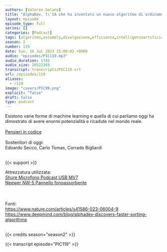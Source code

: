 ```yaml
---
authors: [Valerio Galano]
title: "AlphaDev, l\'IA che ha inventato un nuovo algoritmo di ordinamento: una storia di reinforcement learning"
layout: episode
episode_type: full
series: []
categories: [Podcast]
tags: [algoritmo,assembly,divulgazione,efficienza,intelligenzaartificiale,machinelearning,ordinamento,reinforcementlearning]
season: 2
number: 119
date: Sun, 16 Jul 2023 15:00:02 +0000
audio: "episodes/PIC119.mp3"
audio_duration: 1783
audio_size: 28522369
transcript: transcripts/PIC119.srt
url: /episodes/119
aliases: 
  - /119
image: "covers/PIC99.png"
explicit: "false"
draft: false
type: podcast
---
```

Esistono varie forme di machine learning e quella di cui parliamo oggi ha dimostrato di avere enormi potenzialità e ricadute nel mondo reale.<br />
<br />
<a href="https://pensieriincodice.it/" target="_blank" rel="noreferrer noopener">Pensieri in codice</a><br />
<br />
Sostenitori di oggi:<br />
Edoardo Secco, Carlo Tomas, Corrado Bigliardi<br />
<br />


{{< support >}}

Attrezzatura utilizzata:<br />
<a href="https://amzn.to/3862ZRf" target="_blank" rel="noreferrer noopener">Shure Microfono Podcast USB MV7</a><br />
<a href="https://amzn.to/3rysTFP" target="_blank" rel="noreferrer noopener">Neewer NW-5 Pannello fonoassorbente</a><br />
<br />
<br />
<br />
Fonti:<br />
<a href="https://www.nature.com/articles/s41586-023-06004-9" target="_blank" rel="noreferrer noopener">https://www.nature.com/articles/s41586-023-06004-9</a><br />
<a href="https://www.deepmind.com/blog/alphadev-discovers-faster-sorting-algorithms" target="_blank" rel="noreferrer noopener">https://www.deepmind.com/blog/alphadev-discovers-faster-sorting-algorithms</a><br />
<br />


{{< credits season="season2" >}}

<!-- more -->

{{< transcript episode="PIC119" >}}